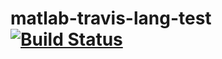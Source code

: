 # matlab-travis-lang-test [![Build Status](https://staging.travis-ci.org/mathworks-continuous-integration/matlab-travis-lang-test.svg?branch=master)](https://staging.travis-ci.org/mathworks-continuous-integration/matlab-travis-lang-test)
